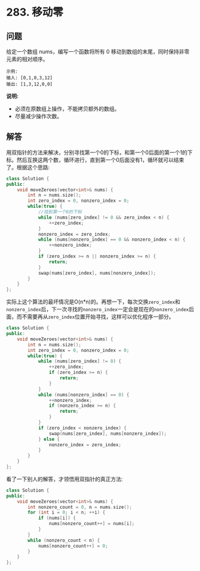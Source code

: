 # 283. 移动零

## 问题
给定一个数组 nums，编写一个函数将所有 0 移动到数组的末尾，同时保持非零元素的相对顺序。
```
示例:
输入: [0,1,0,3,12]
输出: [1,3,12,0,0]
```
**说明:**
- 必须在原数组上操作，不能拷贝额外的数组。
- 尽量减少操作次数。

## 解答
用双指针的方法来解决，分别寻找第一个0的下标，和第一个0后面的第一个1的下标。然后互换这两个数，循环进行，直到第一个0后面没有1，循环就可以结束了。根据这个思路:
```C++
class Solution {
public:
    void moveZeroes(vector<int>& nums) {
        int n = nums.size();
        int zero_index = 0, nonzero_index = 0;
        while(true) {
            //找到第一个0的下标
            while (nums[zero_index] != 0 && zero_index < n) {
                ++zero_index;
            }
            nonzero_index = zero_index;
            while (nums[nonzero_index] == 0 && nonzero_index < n) {
                ++nonzero_index;
            }
            if (zero_index >= n || nonzero_index >= n) {
                return;
            }
            swap(nums[zero_index], nums[nonzero_index]);
        }
    }
};
```

实际上这个算法的最坏情况是O(n*n)的。再想一下，每次交换`zero_index`和`nonzero_index`后，下一次寻找的`nonzero_index`一定会是现在的`nonzero_index`后面，而不需要再从`zero_index`位置开始寻找，这样可以优化程序一部分。

```C++
class Solution {
public:
    void moveZeroes(vector<int>& nums) {
        int n = nums.size();
        int zero_index = 0, nonzero_index = 0;
        while(true) {
            while (nums[zero_index] != 0) {
                ++zero_index;
                if (zero_index >= n) {
                    return;
                }
            }
            while (nums[nonzero_index] == 0) {
                ++nonzero_index;
                if (nonzero_index >= n) {
                    return;
                }
            }
            if (zero_index < nonzero_index) {
                swap(nums[zero_index], nums[nonzero_index]);
            } else {
                nonzero_index = zero_index;
            }
        }
    }
};
```

看了一下别人的解答，才领悟用双指针的真正方法:

```C++
class Solution {
public:
    void moveZeroes(vector<int>& nums) {
        int nonzero_count = 0, n = nums.size();
        for (int i = 0; i < n; ++i) {
            if (nums[i]) {
                nums[nonzero_count++] = nums[i];
            }
        }
        while (nonzero_count < n) {
            nums[nonzero_count++] = 0;
        }
    }
};
```  